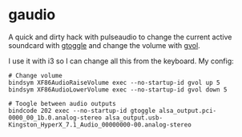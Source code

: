 # gaudio

A quick and dirty hack with pulseaudio to change the current active soundcard
with [gtoggle](./cmd/gtoggle) and change the volume with [gvol](./cmd/gvol).

I use it with i3 so I can change all this from the keyboard. My config: 

```
# Change volume
bindsym XF86AudioRaiseVolume exec --no-startup-id gvol up 5 
bindsym XF86AudioLowerVolume exec --no-startup-id gvol down 5

# Toogle between audio outputs
bindcode 202 exec --no-startup-id gtoggle alsa_output.pci-0000_00_1b.0.analog-stereo alsa_output.usb-Kingston_HyperX_7.1_Audio_00000000-00.analog-stereo
```
